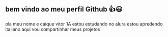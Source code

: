 ## bem vindo ao meu perfil Github 👍😃


ola meu nome e caique vitor 1A
estou estudando no alura 
estou apredendo italiano
aqui vou compartinhar meus projetos
